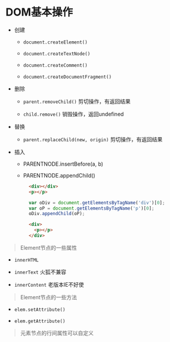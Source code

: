 # DOM基本操作

- 创建

  - ```document.createElement()```

  - ```document.createTextNode()```

  - ```document.createComment()```

  - ```document.createDocumentFragment()```

- 删除

  - ```parent.removeChild()``` 剪切操作，有返回结果

  - ```child.remove()``` 销毁操作，返回undefined

- 替换

  - ```parent.replaceChild(new, origin)``` 剪切操作，有返回结果

- 插入

  - PARENTNODE.insertBefore(a, b)

  - PARENTNODE.appendChild()

    ```html
      <div></div>
      <p></p>
    ```
    ```js
      var oDiv = document.getElementsByTagName('div')[0];
      var oP = document.getElementsByTagName('p')[0];
      oDiv.appendChild(oP);
    ```
    ```html
      <div>
        <p></p>
      </div>
    ```

> Element节点的一些属性

- ```innerHTML```

- ```innerText``` 火狐不兼容

- ```innerContent``` 老版本IE不好使

> Element节点的一些方法

- ```elem.setAttribute()```

- ```elem.getAttribute()```

> 元素节点的行间属性可以自定义
